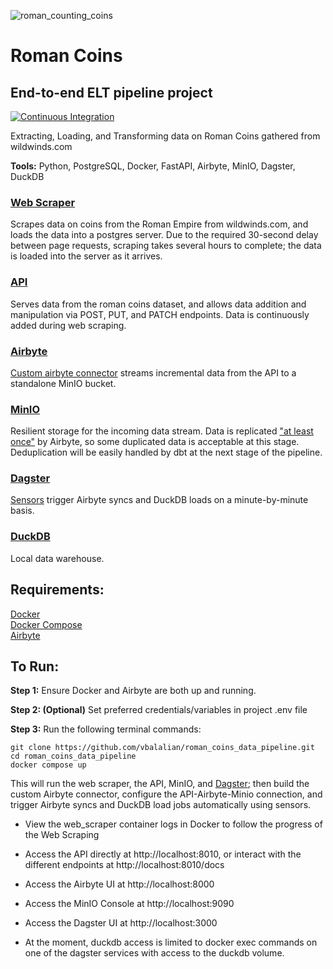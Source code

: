 ![roman_counting_coins](https://github.com/vbalalian/RomanCoins/assets/120220346/d52d3ba8-1f29-488a-82ec-9de71460daaa)

# Roman Coins
## End-to-end ELT pipeline project
[![Continuous Integration](https://github.com/vbalalian/RomanCoins/actions/workflows/ci.yml/badge.svg)](https://github.com/vbalalian/RomanCoins/actions/workflows/ci.yml)

Extracting, Loading, and Transforming data on Roman Coins gathered from wildwinds.com

**Tools:** Python, PostgreSQL, Docker, FastAPI, Airbyte, MinIO, Dagster, DuckDB

### [Web Scraper](web_scraping/web_scraper.py)

Scrapes data on coins from the Roman Empire from wildwinds.com, and loads the data into a postgres server. Due to the required 30-second delay between page requests, scraping takes several hours to complete; the data is loaded into the server as it arrives.

### [API](api/main.py)

Serves data from the roman coins dataset, and allows data addition and manipulation via POST, PUT, and PATCH endpoints. Data is continuously added during web scraping. 

### [Airbyte](extract-load-transform/airbyte-api-minio-connection/airbyte_connection_config.py)

[Custom airbyte connector](extract-load-transform/custom-airbyte-connector/source_roman_coin_api/source.py) streams incremental data from the API to a standalone MinIO bucket.

### [MinIO](https://min.io)

Resilient storage for the incoming data stream. Data is replicated ["at least once"](https://docs.airbyte.com/using-airbyte/core-concepts/sync-modes/incremental-append-deduped#inclusive-cursors) by Airbyte, so some duplicated data is acceptable at this stage. Deduplication will be easily handled by dbt at the next stage of the pipeline.

### [Dagster](orchestration/orchestration)

[Sensors](extract-load-transform/orchestration/orchestration/sensors/__init__.py) trigger Airbyte syncs and DuckDB loads on a minute-by-minute basis.

### [DuckDB](https://duckdb.org/)

Local data warehouse.

## Requirements:

[Docker](https://docs.docker.com/engine/install/)\
[Docker Compose](https://docs.docker.com/compose/install/)\
[Airbyte](https://docs.airbyte.com/deploying-airbyte/local-deployment)

## To Run:

**Step 1:** Ensure Docker and Airbyte are both up and running.

**Step 2: (Optional)** Set preferred credentials/variables in project .env file

**Step 3:** Run the following terminal commands:
```
git clone https://github.com/vbalalian/roman_coins_data_pipeline.git
cd roman_coins_data_pipeline
docker compose up
```
This will run the web scraper, the API, MinIO, and [Dagster](https://dagster.io); then build the custom Airbyte connector, configure the API-Airbyte-Minio connection, and trigger Airbyte syncs and DuckDB load jobs automatically using sensors.

- View the web_scraper container logs in Docker to follow the progress of the Web Scraping

- Access the API directly at http://localhost:8010, or interact with the different endpoints at http://localhost:8010/docs

- Access the Airbyte UI at http://localhost:8000

- Access the MinIO Console at http://localhost:9090

- Access the Dagster UI at http://localhost:3000

- At the moment, duckdb access is limited to docker exec commands on one of the dagster services with access to the duckdb volume.
